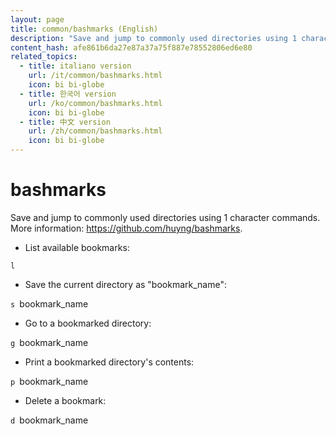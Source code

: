 ```yaml
---
layout: page
title: common/bashmarks (English)
description: "Save and jump to commonly used directories using 1 character commands."
content_hash: afe861b6da27e87a37a75f887e78552806ed6e80
related_topics:
  - title: italiano version
    url: /it/common/bashmarks.html
    icon: bi bi-globe
  - title: 한국어 version
    url: /ko/common/bashmarks.html
    icon: bi bi-globe
  - title: 中文 version
    url: /zh/common/bashmarks.html
    icon: bi bi-globe
---
```

# bashmarks

Save and jump to commonly used directories using 1 character commands.
More information: <https://github.com/huyng/bashmarks>.

- List available bookmarks:

`l`

- Save the current directory as "bookmark_name":

`s `<span class="tldr-var badge badge-pill bg-dark-lm bg-white-dm text-white-lm text-dark-dm font-weight-bold">bookmark_name</span>

- Go to a bookmarked directory:

`g `<span class="tldr-var badge badge-pill bg-dark-lm bg-white-dm text-white-lm text-dark-dm font-weight-bold">bookmark_name</span>

- Print a bookmarked directory's contents:

`p `<span class="tldr-var badge badge-pill bg-dark-lm bg-white-dm text-white-lm text-dark-dm font-weight-bold">bookmark_name</span>

- Delete a bookmark:

`d `<span class="tldr-var badge badge-pill bg-dark-lm bg-white-dm text-white-lm text-dark-dm font-weight-bold">bookmark_name</span>
